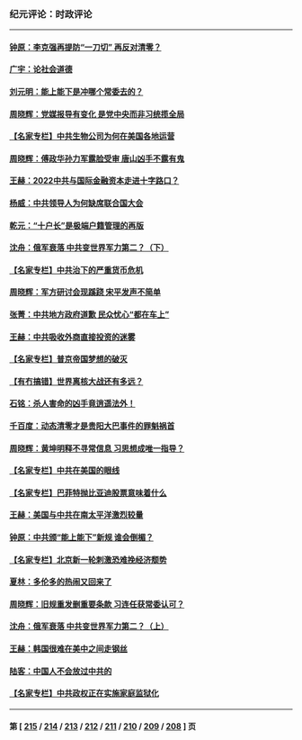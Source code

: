 ### 纪元评论：时政评论
---
#### [钟原：李克强再提防“一刀切” 再反对清零？](../../pages/nsc1025/n13831687.md) 
#### [广宇：论社会道德](../../pages/nsc1025/n13831726.md) 
#### [刘元明：能上能下是冲哪个常委去的？](../../pages/nsc1025/n13831514.md) 
#### [周晓辉：党媒报导有变化 是党中央而非习统揽全局](../../pages/nsc1025/n13831513.md) 
#### [【名家专栏】中共生物公司为何在美国各地运营](../../pages/nsc1025/n13831288.md) 
#### [周晓辉：傅政华孙力军露脸受审 唐山凶手不露有鬼](../../pages/nsc1025/n13831361.md) 
#### [王赫：2022中共与国际金融资本走进十字路口？](../../pages/nsc1025/n13831097.md) 
#### [杨威：中共领导人为何缺席联合国大会](../../pages/nsc1025/n13830895.md) 
#### [乾元：“十户长”是极端户籍管理的再版](../../pages/nsc1025/n13830892.md) 
#### [沈舟：俄军衰落 中共变世界军力第二？（下）](../../pages/nsc1025/n13830635.md) 
#### [【名家专栏】中共治下的严重货币危机](../../pages/nsc1025/n13830462.md) 
#### [周晓辉：军方研讨会现蹊跷 宋平发声不简单](../../pages/nsc1025/n13830726.md) 
#### [张菁：中共地方政府道歉 民众忧心“都在车上”](../../pages/nsc1025/n13830714.md) 
#### [王赫：中共吸收外商直接投资的迷雾](../../pages/nsc1025/n13830276.md) 
#### [【名家专栏】普京帝国梦想的破灭](../../pages/nsc1025/n13830461.md) 
#### [【有冇搞错】世界离核大战还有多远？](../../pages/nsc1025/n13830170.md) 
#### [石铭：杀人害命的凶手竟逍遥法外！](../../pages/nsc1025/n13830248.md) 
#### [千百度：动态清零才是贵阳大巴事件的罪魁祸首](../../pages/nsc1025/n13830218.md) 
#### [周晓辉：黄坤明释不寻常信息 习思想成唯一指导？](../../pages/nsc1025/n13829810.md) 
#### [【名家专栏】中共在美国的眼线](../../pages/nsc1025/n13829389.md) 
#### [【名家专栏】巴菲特抛比亚迪股票意味着什么](../../pages/nsc1025/n13829390.md) 
#### [王赫：美国与中共在南太平洋激烈较量](../../pages/nsc1025/n13829445.md) 
#### [钟原：中共颁“能上能下”新规 谁会倒楣？](../../pages/nsc1025/n13829244.md) 
#### [【名家专栏】北京新一轮刺激恐难挽经济颓势](../../pages/nsc1025/n13828954.md) 
#### [夏林：多伦多的热闹又回来了](../../pages/nsc1025/n13829144.md) 
#### [周晓辉：旧规重发删重要条款 习连任获常委认可？](../../pages/nsc1025/n13829011.md) 
#### [沈舟：俄军衰落 中共变世界军力第二？（上）](../../pages/nsc1025/n13828635.md) 
#### [王赫：韩国很难在美中之间走钢丝](../../pages/nsc1025/n13828595.md) 
#### [陆客：中国人不会放过中共的](../../pages/nsc1025/n13828481.md) 
#### [【名家专栏】中共政权正在实施家庭监狱化](../../pages/nsc1025/n13828326.md) 

---
#### 第 [ [215](./215.md) / [214](./214.md) / [213](./213.md) / [212](./212.md) / [211](./211.md) / [210](./210.md) / [209](./209.md) / [208](./208.md) ] 页
